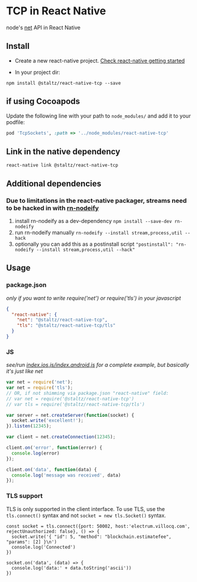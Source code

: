 # TCP in React Native

node's [net](https://nodejs.org/api/net.html) API in React Native

## Install

* Create a new react-native project. [Check react-native getting started](http://facebook.github.io/react-native/docs/getting-started.html#content)

* In your project dir:

```
npm install @staltz/react-native-tcp --save
```
## if using Cocoapods

Update the following line with your path to `node_modules/` and add it to your
podfile:

```ruby
pod 'TcpSockets', :path => '../node_modules/react-native-tcp'
```

## Link in the native dependency

```
react-native link @staltz/react-native-tcp
```

## Additional dependencies

### Due to limitations in the react-native packager, streams need to be hacked in with [rn-nodeify](https://www.npmjs.com/package/rn-nodeify)

1. install rn-nodeify as a dev-dependency
``` npm install --save-dev rn-nodeify ```
2. run rn-nodeify manually
``` rn-nodeify --install stream,process,util --hack ```
3. optionally you can add this as a postinstall script
``` "postinstall": "rn-nodeify --install stream,process,util --hack" ```

## Usage

### package.json

_only if you want to write require('net') or require('tls') in your javascript_

```json
{
  "react-native": {
    "net": "@staltz/react-native-tcp",
    "tls": "@staltz/react-native-tcp/tls"
  }
}
```

### JS

_see/run [index.ios.js/index.android.js](examples/rctsockets) for a complete example, but basically it's just like net_

```js
var net = require('net');
var net = require('tls');
// OR, if not shimming via package.json "react-native" field:
// var net = require('@staltz/react-native-tcp')
// var tls = require('@staltz/react-native-tcp/tls')

var server = net.createServer(function(socket) {
  socket.write('excellent!');
}).listen(12345);

var client = net.createConnection(12345);

client.on('error', function(error) {
  console.log(error)
});

client.on('data', function(data) {
  console.log('message was received', data)
});
```

### TLS support

TLS is only supported in the client interface. To use TLS, use the `tls.connect()`
syntax and not `socket = new tls.Socket()` syntax.

```
const socket = tls.connect({port: 50002, host:'electrum.villocq.com', rejectUnauthorized: false}, () => {
  socket.write('{ "id": 5, "method": "blockchain.estimatefee", "params": [2] }\n')
  console.log('Connected')
})

socket.on('data', (data) => {
  console.log('data:' + data.toString('ascii'))
})
```
